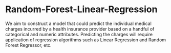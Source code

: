 # Random-Forest-Linear-Regression
We aim to construct a model that could predict the individual medical charges incurred by a health insurance provider based on a handful of categorical and numeric attributes. Predicting the charges will require application of regression algorithms such as Linear Regression and Random Forest Regressor, etc.
